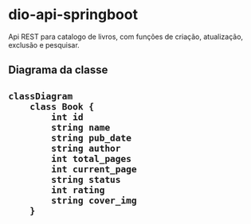 # dio-api-springboot
Api REST para catalogo de livros, com funções de criação, atualização, exclusão e pesquisar.
<br>
<h2>Diagrama da classe<h2>
  
```mermaid
classDiagram
    class Book {
        int id
        string name
        string pub_date
        string author
        int total_pages
        int current_page
        string status
        int rating
        string cover_img
    }
